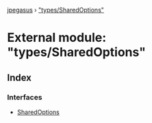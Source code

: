 [jpegasus](../README.md) › ["types/SharedOptions"](_types_sharedoptions_.md)

# External module: "types/SharedOptions"

## Index

### Interfaces

* [SharedOptions](../interfaces/_types_sharedoptions_.sharedoptions.md)
